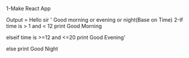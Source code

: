 1-Make React App

Output = Hello sir ' Good  morning or evening or night(Base on Time)
2-If time is > 1 and < 12 print Good Morning

elseif time is >=12 and <=20 print Good Evening'

else print Good Night